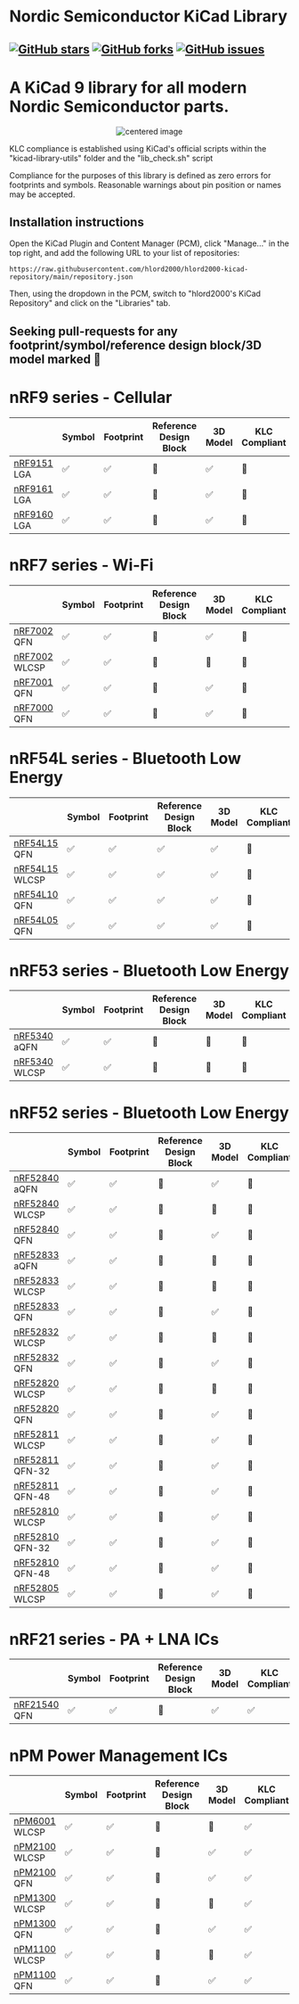 # Nordic Semiconductor KiCad Library

[![GitHub stars](https://img.shields.io/github/stars/hlord2000/nordic-lib-kicad)](https://github.com/hlord2000/nordic-lib-kicad/stargazers)
[![GitHub forks](https://img.shields.io/github/forks/hlord2000/nordic-lib-kicad)](https://github.com/hlord2000/nordic-lib-kicad/network)
[![GitHub issues](https://img.shields.io/github/issues/hlord2000/nordic-lib-kicad)](https://github.com/hlord2000/nordic-lib-kicad/issues)
---
# A KiCad 9 library for all modern Nordic Semiconductor parts.
<p align="center">
  <img src="img/img.png" alt="centered image" />
</p>

KLC compliance is established using KiCad's official scripts within the "kicad-library-utils" folder and the "lib_check.sh" script

Compliance for the purposes of this library is defined as zero errors for footprints and symbols. Reasonable warnings about pin position or names may be accepted.

## Installation instructions

Open the KiCad Plugin and Content Manager (PCM), click "Manage..." in the top right, and add the following URL to your list of repositories:
```
https://raw.githubusercontent.com/hlord2000/hlord2000-kicad-repository/main/repository.json
```
Then, using the dropdown in the PCM, switch to "hlord2000's KiCad Repository" and click on the "Libraries" tab.

## Seeking pull-requests for any footprint/symbol/reference design block/3D model marked 🚧

 # nRF9 series - Cellular

|             | Symbol | Footprint | Reference Design Block | 3D Model | KLC Compliant |
|-------------|--------|-----------|------------------------|----------|---------------|
| [nRF9151](https://www.nordicsemi.com/products/nrf9151) LGA |✅|✅|🚧|✅|🚧|
| [nRF9161](https://www.nordicsemi.com/products/nrf9161) LGA |✅|✅|🚧|✅|🚧|
| [nRF9160](https://www.nordicsemi.com/products/nrf9160) LGA |✅|✅|🚧|✅|🚧|

 # nRF7 series - Wi-Fi

|             | Symbol | Footprint | Reference Design Block | 3D Model | KLC Compliant |
|-------------|--------|-----------|------------------------|----------|---------------|
| [nRF7002](https://www.nordicsemi.com/products/nrf7002) QFN |✅|✅|🚧|✅|🚧| 
| [nRF7002](https://www.nordicsemi.com/products/nrf7002) WLCSP |✅|✅|🚧|🚧|🚧| 
| [nRF7001](https://www.nordicsemi.com/products/nrf7001) QFN |✅|✅|🚧|✅|🚧| 
| [nRF7000](https://www.nordicsemi.com/products/nrf7000) QFN |✅|✅|🚧|✅|🚧| 

# nRF54L series - Bluetooth Low Energy

|             | Symbol | Footprint | Reference Design Block | 3D Model | KLC Compliant |
|-------------|--------|-----------|------------------------|----------|---------------|
| [nRF54L15](https://www.nordicsemi.com/products/nrf54l15) QFN |✅|✅|✅|✅|🚧| 
| [nRF54L15](https://www.nordicsemi.com/products/nrf54l15) WLCSP |✅|✅|✅|✅|🚧| 
| [nRF54L10](https://www.nordicsemi.com/products/nrf54l10) QFN |✅|✅|✅|✅|🚧| 
| [nRF54L05](https://www.nordicsemi.com/products/nrf54l05) QFN |✅|✅|✅|✅|🚧| 

 # nRF53 series - Bluetooth Low Energy

|             | Symbol | Footprint | Reference Design Block | 3D Model | KLC Compliant |
|-------------|--------|-----------|------------------------|----------|---------------|
| [nRF5340](https://www.nordicsemi.com/products/nrf5340) aQFN |✅|✅|🚧|🚧|🚧| 
| [nRF5340](https://www.nordicsemi.com/products/nrf5340) WLCSP |✅|✅|🚧|🚧|🚧| 

 # nRF52 series - Bluetooth Low Energy

|             | Symbol | Footprint | Reference Design Block | 3D Model | KLC Compliant |
|-------------|--------|-----------|------------------------|----------|---------------|
| [nRF52840](https://www.nordicsemi.com/products/nrf52840) aQFN |✅|✅|🚧|✅|🚧| 
| [nRF52840](https://www.nordicsemi.com/products/nrf52840) WLCSP |✅|✅|🚧|🚧|🚧| 
| [nRF52840](https://www.nordicsemi.com/products/nrf52840) QFN |✅|✅|🚧|✅|🚧| 
| [nRF52833](https://www.nordicsemi.com/products/nrf52833) aQFN |✅|✅|🚧|🚧|🚧| 
| [nRF52833](https://www.nordicsemi.com/products/nrf52833) WLCSP |✅|✅|🚧|🚧|🚧| 
| [nRF52833](https://www.nordicsemi.com/products/nrf52833) QFN |✅|✅|🚧|✅|🚧| 
| [nRF52832](https://www.nordicsemi.com/products/nrf52832) WLCSP |✅|✅|🚧|🚧|🚧| 
| [nRF52832](https://www.nordicsemi.com/products/nrf52832) QFN |✅|✅|🚧|✅|🚧| 
| [nRF52820](https://www.nordicsemi.com/products/nrf52820) WLCSP |✅|✅|🚧|🚧|🚧| 
| [nRF52820](https://www.nordicsemi.com/products/nrf52820) QFN |✅|✅|🚧|✅|🚧| 
| [nRF52811](https://www.nordicsemi.com/products/nrf52811) WLCSP |✅|✅|🚧|✅|🚧| 
| [nRF52811](https://www.nordicsemi.com/products/nrf52811) QFN-32 |✅|✅|🚧|✅|🚧| 
| [nRF52811](https://www.nordicsemi.com/products/nrf52811) QFN-48 |✅|✅|🚧|✅|🚧| 
| [nRF52810](https://www.nordicsemi.com/products/nrf52810) WLCSP |✅|✅|🚧|✅|🚧| 
| [nRF52810](https://www.nordicsemi.com/products/nrf52810) QFN-32 |✅|✅|🚧|✅|🚧| 
| [nRF52810](https://www.nordicsemi.com/products/nrf52810) QFN-48 |✅|✅|🚧|✅|🚧| 
| [nRF52805](https://www.nordicsemi.com/products/nrf52805) WLCSP |✅|✅|🚧|✅|🚧| 

 # nRF21 series - PA + LNA ICs

|             | Symbol | Footprint | Reference Design Block | 3D Model | KLC Compliant |
|-------------|--------|-----------|------------------------|----------|---------------|
| [nRF21540](https://www.nordicsemi.com/products/nrf21540) QFN |✅|✅|🚧|✅|✅| 

 # nPM Power Management ICs

|             | Symbol | Footprint | Reference Design Block | 3D Model | KLC Compliant |
|-------------|--------|-----------|------------------------|----------|---------------|
| [nPM6001](https://www.nordicsemi.com/products/nPM6001) WLCSP |✅|✅|🚧|🚧|✅| 
| [nPM2100](https://www.nordicsemi.com/products/nPM2100) WLCSP |✅|✅|🚧|✅|✅| 
| [nPM2100](https://www.nordicsemi.com/products/nPM2100) QFN |✅|✅|🚧|✅|✅| 
| [nPM1300](https://www.nordicsemi.com/products/nPM1300) WLCSP |✅|✅|🚧|🚧|✅| 
| [nPM1300](https://www.nordicsemi.com/products/nPM1300) QFN |✅|✅|🚧|✅|✅| 
| [nPM1100](https://www.nordicsemi.com/products/nPM1100) WLCSP |✅|✅|🚧|🚧|✅| 
| [nPM1100](https://www.nordicsemi.com/products/nPM1100) QFN |✅|✅|🚧|✅|✅| 
